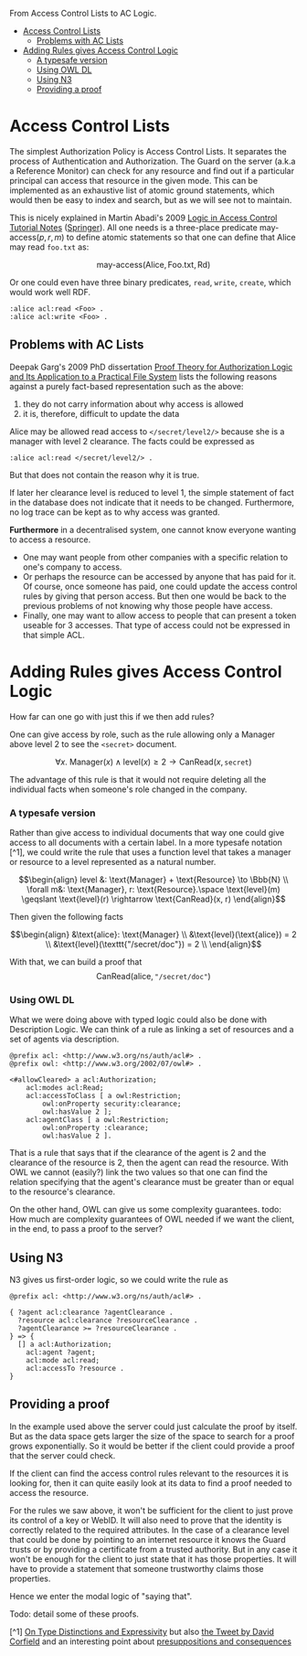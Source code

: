 From Access Control Lists to AC Logic.

- [Access Control Lists](#access-control-lists)
  - [Problems with AC Lists](#problems-with-ac-lists)
- [Adding Rules gives Access Control Logic](#adding-rules-gives-access-control-logic)
    - [A typesafe version](#a-typesafe-version)
    - [Using OWL DL](#using-owl-dl)
  - [Using N3](#using-n3)
  - [Providing a proof](#providing-a-proof)


# Access Control Lists 

The simplest Authorization Policy is Access Control Lists. It separates the process of Authentication and Authorization. The Guard on the server (a.k.a a Reference Monitor) can check for any resource and find out if a particular principal can access that resource in the given mode.
This can be implemented as an exhaustive list of atomic ground statements, which would then be easy to index and search, but as we will see not to maintain.

This is nicely explained in Martin Abadi's 2009 [Logic in Access Control Tutorial Notes](https://users.soe.ucsc.edu/~abadi/Papers/fosad-acllogic.pdf) ([Springer](https://link.springer.com/chapter/10.1007/978-3-642-03829-7_5)). All one needs is a three-place predicate $\text{may-access}(p, r, m)$ to define atomic statements so that one can define that Alice may read `foo.txt` as: 

$$
\text{may-access}(\text{Alice}, \text{Foo.txt}, \text{Rd})
$$

Or one could even have three binary predicates, `read`, `write`, `create`, which would work well RDF.

```Turtle
:alice acl:read <Foo> .
:alice acl:write <Foo> .
```

## Problems with AC Lists

Deepak Garg's 2009 PhD dissertation [Proof Theory for Authorization Logic and Its Application to a Practical File System](https://people.mpi-sws.org/~dg/papers/papers.html#theses) lists the following reasons against a purely fact-based representation such as
the above:
1. they do not carry information about why access is allowed
2. it is, therefore, difficult to update the data

Alice may be allowed read access to `</secret/level2/>` because she is a manager with level 2 clearance. The facts could be expressed as

```turtle
:alice acl:read </secret/level2/> .
```

But that does not contain the reason why it is true.

If later her clearance level is reduced to level 1, the simple statement of fact in the database does not indicate that it needs to be changed. Furthermore, no log trace can be kept as to why access was granted.

**Furthermore** in a decentralised system, one cannot know everyone wanting to access a resource. 
* One may want people from other companies with a specific relation to one's company to access. 
* Or perhaps the resource can be accessed by anyone that has paid for it. Of course, once someone has paid, one could update the access control rules by giving that person access. But then one would be back to the previous problems of not knowing why those people have access.
* Finally, one may want to allow access to people that can present a token useable for 3 accesses. That type of access could not be expressed in that simple ACL.

# Adding Rules gives Access Control Logic

How far can one go with just this if we then add rules?

One can give access by role, such as the rule allowing only a Manager above level 2 to see the `<secret>` document.

$$
\forall x. \text{ Manager}(x) \land \text{level}(x) \geqslant 2 \rightarrow \text{CanRead}(x, \texttt{secret}) 
$$

The advantage of this rule is that it would not require deleting all the individual facts when someone's role changed in the company.

### A typesafe version

Rather than give access to individual documents that way one could give access to all documents with a certain label.
In a more typesafe notation [^1], we could write the rule that uses a function $\text{level}$ that takes a manager or resource to a level represented as a natural number.

```math
\begin{align}
level &: \text{Manager} + \text{Resource} \to \Bbb{N} \\
\forall m&: \text{Manager}, r: \text{Resource}.\space \text{level}(m) \geqslant \text{level}(r) \rightarrow \text{CanRead}(x, r)
\end{align}
```

Then given the following facts
```math
\begin{align}
&\text{alice}: \text{Manager} \\
&\text{level}(\text{alice}) = 2 \\
&\text{level}(\texttt{"/secret/doc"}) = 2 \\
\end{align}
```

With that, we can build a proof that 
$$\text{CanRead}(\text{alice}, \texttt{"/secret/doc"})$$

### Using OWL DL

What we were doing above with typed logic could also be
done with Description Logic. We can think of a rule as
linking a set of resources and a set of agents via description.

```turtle
@prefix acl: <http://www.w3.org/ns/auth/acl#> .
@prefix owl: <http://www.w3.org/2002/07/owl#> .

<#allowCleared> a acl:Authorization;
    acl:modes acl:Read;
    acl:accessToClass [ a owl:Restriction;
        owl:onProperty security:clearance;
        owl:hasValue 2 ];     
    acl:agentClass [ a owl:Restriction;
        owl:onProperty :clearance;
        owl:hasValue 2 ].
```

That is a rule that says that if the clearance of the agent is 2 and the clearance of the resource is 2, then the agent can read the resource.  With OWL we cannot (easily?) link the two values so that one can find the relation specifying that the agent's clearance must be greater than or equal to the resource's clearance.

On the other hand, OWL can give us some complexity guarantees.
todo: How much are complexity guarantees of OWL needed if we want the client, in the end, to pass a proof to the server?


## Using N3

N3 gives us first-order logic, so we could write the rule as

```n3
@prefix acl: <http://www.w3.org/ns/auth/acl#> .

{ ?agent acl:clearance ?agentClearance .
  ?resource acl:clearance ?resourceClearance .
  ?agentClearance >= ?resourceClearance .
} => {
  [] a acl:Authorization;
    acl:agent ?agent;
    acl:mode acl:read; 
    acl:accessTo ?resource .
}
```

## Providing a proof

In the example used above the server could just calculate the proof by itself. But as the data space gets larger the size of the space to search for a proof grows exponentially. So it would be better if the client could provide a proof that the server could check.

If the client can find the access control rules relevant to the resources it is looking for, then it can quite easily look at its data to find a proof needed to access the resource.

For the rules we saw above, it won't be sufficient for the client to just prove its control of a key or WebID. It will also need to prove that the identity is correctly related to the required attributes. In the case of a clearance level that could be done by pointing to an internet resource it knows the Guard trusts or by providing a certificate from a trusted authority. But in any case
it won't be enough for the client to just state that it has those properties. It will have to provide a statement that someone trustworthy claims those properties.

Hence we enter the modal logic of "saying that".

Todo: detail some of these proofs.



[^1] [On Type Distinctions and Expressivity](https://twitter.com/DavidCorfield8/status/1628815276702670850) but also [the Tweet by David Corfield](https://twitter.com/DavidCorfield8/status/1628815276702670850) and an interesting point about [presuppositions and consequences](https://twitter.com/DavidCorfield8/status/1689631794604523523)










